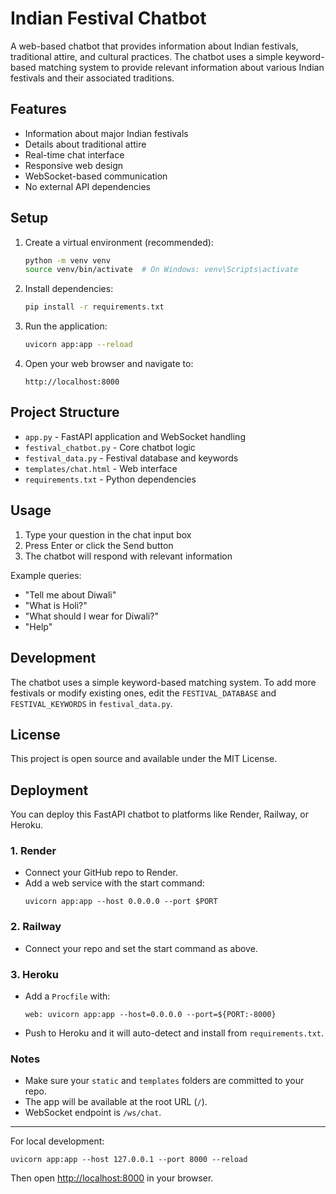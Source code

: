 # Indian Festival Chatbot

A web-based chatbot that provides information about Indian festivals, traditional attire, and cultural practices. The chatbot uses a simple keyword-based matching system to provide relevant information about various Indian festivals and their associated traditions.

## Features

- Information about major Indian festivals
- Details about traditional attire
- Real-time chat interface
- Responsive web design
- WebSocket-based communication
- No external API dependencies

## Setup

1. Create a virtual environment (recommended):
   ```bash
   python -m venv venv
   source venv/bin/activate  # On Windows: venv\Scripts\activate
   ```

2. Install dependencies:
   ```bash
   pip install -r requirements.txt
   ```

3. Run the application:
   ```bash
   uvicorn app:app --reload
   ```

4. Open your web browser and navigate to:
   ```
   http://localhost:8000
   ```

## Project Structure

- `app.py` - FastAPI application and WebSocket handling
- `festival_chatbot.py` - Core chatbot logic
- `festival_data.py` - Festival database and keywords
- `templates/chat.html` - Web interface
- `requirements.txt` - Python dependencies

## Usage

1. Type your question in the chat input box
2. Press Enter or click the Send button
3. The chatbot will respond with relevant information

Example queries:
- "Tell me about Diwali"
- "What is Holi?"
- "What should I wear for Diwali?"
- "Help"

## Development

The chatbot uses a simple keyword-based matching system. To add more festivals or modify existing ones, edit the `FESTIVAL_DATABASE` and `FESTIVAL_KEYWORDS` in `festival_data.py`.

## License

This project is open source and available under the MIT License.

## Deployment

You can deploy this FastAPI chatbot to platforms like Render, Railway, or Heroku.

### 1. Render
- Connect your GitHub repo to Render.
- Add a web service with the start command:
  ```
  uvicorn app:app --host 0.0.0.0 --port $PORT
  ```

### 2. Railway
- Connect your repo and set the start command as above.

### 3. Heroku
- Add a `Procfile` with:
  ```
  web: uvicorn app:app --host=0.0.0.0 --port=${PORT:-8000}
  ```
- Push to Heroku and it will auto-detect and install from `requirements.txt`.

### Notes
- Make sure your `static` and `templates` folders are committed to your repo.
- The app will be available at the root URL (`/`).
- WebSocket endpoint is `/ws/chat`.

---

For local development:
```
uvicorn app:app --host 127.0.0.1 --port 8000 --reload
```
Then open [http://localhost:8000](http://localhost:8000) in your browser. 